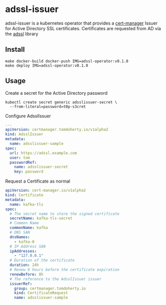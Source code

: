 # adssl-issuer

adssl-issuer is a kubernetes operator that provides a [cert-manager](https://cert-manager.io/) Issuer for Active Directory SSL certificates.
Certificates are requested from AD via the [adssl](https://github.com/tomdoherty/adssl) library

## Install

```shell
make docker-build docker-push IMG=adssl-operator:v0.1.0
make deploy IMG=adssl-operator:v0.1.0
```

## Usage

Create a secret for the Active Directory password

```shell
kubectl create secret generic adsslissuer-secret \
  --from-literal=password=t0p-s3cret
```

Configure AdsslIssuer

```yaml
---
apiVersion: certmanager.tomdoherty.io/v1alpha2
kind: AdsslIssuer
metadata:
  name: adsslissuer-sample
spec:
  url: https://adssl.example.com
  user: tom
  passwordRef:
    name: adsslissuer-secret
    key: password
```

Request a Certificate as normal

```yaml
apiVersion: cert-manager.io/v1alpha2
kind: Certificate
metadata:
  name: kafka-tls
spec:
  # The secret name to store the signed certificate
  secretName: kafka-tls-secret
  # Common Name
  commonName: kafka
  # DNS SAN
  dnsNames:
    - kafka-0
  # IP Address SAN
  ipAddresses:
    - "127.0.0.1"
  # Duration of the certificate
  duration: 24h
  # Renew 8 hours before the certificate expiration
  renewBefore: 8h
  # The reference to the AdsslIssuer issuer
  issuerRef:
    group: certmanager.tomdoherty.io
    kind: CertificateRequest
    name: adsslissuer-sample
```
